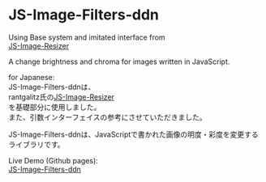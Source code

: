 JS-Image-Filters-ddn
====================

Using Base system and imitated interface from  
[JS-Image-Resizer][]  
  
A change brightness and chroma for images written in JavaScript.  
  
  
for Japanese:  
JS-Image-Filters-ddnは、  
rantgalitz氏の[JS-Image-Resizer][]  
を基礎部分に使用しました。  
また、引数インターフェイスの参考にさせていただきました。  

JS-Image-Filters-ddnは、JavaScriptで書かれた画像の明度・彩度を変更するライブラリです。  

Live Demo (Github pages):  
[JS-Image-Filters-ddn][]  


[JS-Image-Resizer]: https://github.com/grantgalitz/JS-Image-Resizer
[JS-Image-Filters-ddn]: http://michinarinukazawa.github.io/JS-Image-Filters-ddn/
